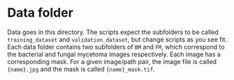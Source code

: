 # Data folder

Data goes in this directory. The scripts expect the subfolders to be called `training_dataset` and `validation_dataset`, but change scripts as you see fit. Each data folder contains two subfolders of `BM` and `FM`, which correspond to the bacterial and fungal mycetoma images respectively. Each image has a corresponding mask. For a given image/path pair, the image file is called `{name}.jpg` and the mask is called `{name}_mask.tif`.
